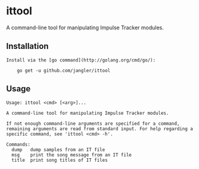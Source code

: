 ittool
======
A command-line tool for manipulating Impulse Tracker modules.

Installation
------------
	Install via the [go command](http://golang.org/cmd/go/):

		go get -u github.com/jangler/ittool

Usage
-----
	Usage: ittool <cmd> [<arg>]...

	A command-line tool for manipulating Impulse Tracker modules.

	If not enough command-line arguments are specified for a command,
	remaining arguments are read from standard input. For help regarding a
	specific command, see 'ittool <cmd> -h'.

	Commands:
	  dump   dump samples from an IT file
	  msg    print the song message from an IT file
	  title  print song titles of IT files
